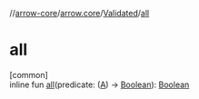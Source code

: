 //[arrow-core](../../../index.md)/[arrow.core](../index.md)/[Validated](index.md)/[all](all.md)

# all

[common]\
inline fun [all](all.md)(predicate: ([A](index.md)) -&gt; [Boolean](https://kotlinlang.org/api/latest/jvm/stdlib/kotlin/-boolean/index.html)): [Boolean](https://kotlinlang.org/api/latest/jvm/stdlib/kotlin/-boolean/index.html)
